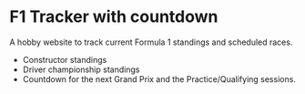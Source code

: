 
# F1 Tracker with countdown

A hobby website to track current Formula 1 standings and scheduled races.

- Constructor standings
- Driver championship standings
- Countdown for the next Grand Prix and the Practice/Qualifying sessions.
